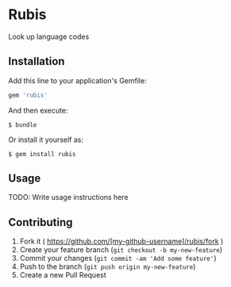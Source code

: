 # Rubis

Look up language codes

## Installation

Add this line to your application's Gemfile:

```ruby
gem 'rubis'
```

And then execute:

    $ bundle

Or install it yourself as:

    $ gem install rubis

## Usage

TODO: Write usage instructions here

## Contributing

1. Fork it ( https://github.com/[my-github-username]/rubis/fork )
2. Create your feature branch (`git checkout -b my-new-feature`)
3. Commit your changes (`git commit -am 'Add some feature'`)
4. Push to the branch (`git push origin my-new-feature`)
5. Create a new Pull Request
